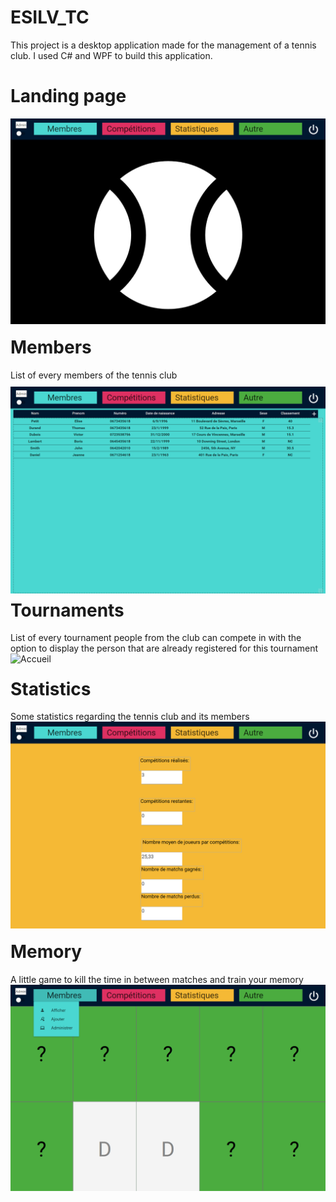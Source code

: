 # ESILV_TC
This project is a desktop application made for the management of a tennis club. I used C# and WPF to build this application.

# Landing page
<img src="Screenshots/Accueil.png"
     alt="Accueil"
     style="float: left; margin-right: 10px; margin-bottom: 20px" />

# Members
List of every members of the tennis club
<img src="Screenshots/Membres.png"
     alt="Accueil"
     style="float: left; margin-right: 10px; margin-bottom: 10px; margin-top: 10px" />

# Tournaments
List of every tournament people from the club can compete in with the option to display the person that are already registered for this tournament
<img src="Screenshots/Compétitions.png"
     alt="Accueil"
     style="float: left; margin-right: 10px; margin-bottom: 20px" />
     
# Statistics
Some statistics regarding the tennis club and its members
<img src="Screenshots/Stats.png"
     alt="Accueil"
     style="float: left; margin-right: 10px; margin-bottom: 20px" />
     
# Memory
A little game to kill the time in between matches and train your memory
<img src="Screenshots/Memory.png"
     alt="Accueil"
     style="float: left; margin-right: 10px; margin-bottom: 20px" />
